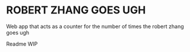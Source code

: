 # ROBERT ZHANG GOES UGH

Web app that acts as a counter for the number of times the robert zhang goes ugh

Readme WIP